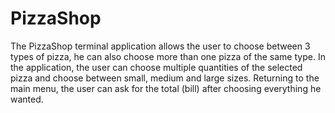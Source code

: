 # PizzaShop
The PizzaShop terminal application allows the user to choose between 3 types of pizza, he can also choose more than one pizza of the same type. In the application, the user can choose multiple quantities of the selected pizza and choose between small, medium and large sizes. Returning to the main menu, the user can ask for the total (bill) after choosing everything he wanted.
